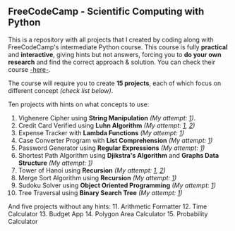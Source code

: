 ## FreeCodeCamp - Scientific Computing with Python
This is a repository with all projects that I created by coding along with FreeCodeCamp's intermediate Python course. This course is fully **practical** and **interactive**, giving hints but not answers, forcing you to **do your own research** and find the correct approach & solution. You can check their course [-here-](https://www.freecodecamp.org/learn/scientific-computing-with-python/).

The course will require you to create **15 projects**, each of which focus on different concept *(check list below)*.

Ten projects with hints on what concepts to use:
1. Vighenere Cipher using **String Manipulation** *(My attempt: [1](https://github.com/rhythm2107/freecodecamp2/blob/main/password_generator.py))*.
2. Credit Card Verified using **Luhn Algorithm** *(My attempt: [1](https://github.com/rhythm2107/freecodecamp2/blob/main/luhn_algorithm_mine.py), [2](https://github.com/rhythm2107/freecodecamp2/blob/main/luhn_algorithm_fcc.py))*
3. Expense Tracker with **Lambda Functions** *(My attempt: [1](https://github.com/rhythm2107/freecodecamp2/blob/main/expense_tracker.py))*
4. Case Converter Program with **List Comprehension** *(My attempt: [1](https://github.com/rhythm2107/freecodecamp2/blob/main/case_converter.py))*
5. Password Generator using **Regular Expressions** *(My attempt: [1](https://github.com/rhythm2107/freecodecamp2/blob/main/password_generator.py))*
6. Shortest Path Algorithm using **Djikstra's Algorithm** and **Graphs Data Structure** *(My attempt: [1](https://github.com/rhythm2107/freecodecamp2/blob/main/algorithm_design.py))*
7. Tower of Hanoi using **Recursion** *(My attempt: [1](https://github.com/rhythm2107/freecodecamp2/blob/main/tower_of_hanoi_iterative.py), [2](https://github.com/rhythm2107/freecodecamp2/blob/main/tower_of_hanoi_recursive.py))*
8. Merge Sort Algorithm using **Recursion** *(My attempt: [1](https://github.com/rhythm2107/freecodecamp2/blob/main/merge_sort_algo.py))*
9. Sudoku Solver using **Object Oriented Programming** *(My attempt: [1](https://github.com/rhythm2107/freecodecamp2/blob/main/sudoku_solver.py))*
10. Tree Traversal using **Binary Search Tree** *(My attempt: [1](https://github.com/rhythm2107/freecodecamp2/blob/main/tree_traversal.py))*

And five projects without any hints:
11. Arithmetic Formatter
12. Time Calculator
13. Budget App
14. Polygon Area Calculator
15. Probability Calculator